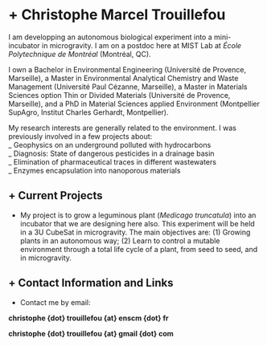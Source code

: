# + Christophe Marcel Trouillefou

I am developping an autonomous biological experiment into a mini-incubator in microgravity. I am on a postdoc here at MIST Lab at *École Polytechnique de Montréal* (Montréal, QC).

I own a Bachelor in Environmental Engineering (Université de Provence, Marseille), a Master in Environmental Analytical Chemistry and Waste Management (Université Paul Cézanne, Marseille), a Master in Materials Sciences option Thin or Divided Materials (Université de Provence, Marseille), and a PhD in Material Sciences applied Environment (Montpellier SupAgro, Institut Charles Gerhardt, Montpellier).

My research interests are generally related to the environment. I was previously involved in a few projects about:<br>
_ Geophysics on an underground polluted with hydrocarbons<br>
_ Diagnosis: State of dangerous pesticides in a drainage basin<br>
_ Elimination of pharmaceutical traces in different wastewaters<br>
_ Enzymes encapsulation into nanoporous materials

## + Current Projects

- My project is to grow a leguminous plant (*Medicago truncatula*) into an incubator that we are designing here also. This experiment will be held in a 3U CubeSat in microgravity. The main objectives are: (1) Growing plants in an autonomous way; (2) Learn to control a mutable environment through a total life cycle of a plant, from seed to seed, and in microgravity.

## + Contact Information and Links

- Contact me by email:

**christophe {dot} trouillefou {at} enscm {dot} fr**

**christophe {dot} trouillefou {at} gmail {dot} com**
